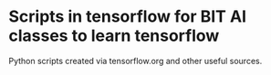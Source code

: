 # Scripts in tensorflow for BIT AI classes to learn tensorflow

Python scripts created via tensorflow.org and other useful sources.
